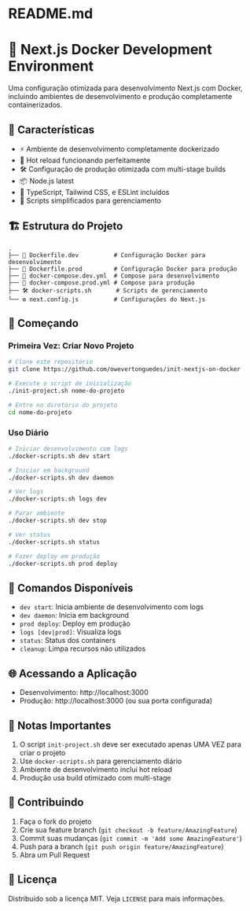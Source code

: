 # README.md
# 🚀 Next.js Docker Development Environment

Uma configuração otimizada para desenvolvimento Next.js com Docker, incluindo ambientes de desenvolvimento e produção completamente containerizados.

## 🌟 Características

- ⚡ Ambiente de desenvolvimento completamente dockerizado
- 🔄 Hot reload funcionando perfeitamente
- 🛠️ Configuração de produção otimizada com multi-stage builds
- 📦 Node.js latest
- 🎯 TypeScript, Tailwind CSS, e ESLint incluídos
- 🚀 Scripts simplificados para gerenciamento

## 🏗️ Estrutura do Projeto

```
.
├── 🐳 Dockerfile.dev          # Configuração Docker para desenvolvimento
├── 🐳 Dockerfile.prod         # Configuração Docker para produção
├── 📄 docker-compose.dev.yml  # Compose para desenvolvimento
├── 📄 docker-compose.prod.yml # Compose para produção
├── 🛠️ docker-scripts.sh       # Scripts de gerenciamento
└── ⚙️ next.config.js          # Configurações do Next.js
```

## 🚀 Começando

### Primeira Vez: Criar Novo Projeto

```bash
# Clone este repositório
git clone https://github.com/owevertonguedes/init-nextjs-on-docker

# Execute o script de inicialização
./init-project.sh nome-do-projeto

# Entre no diretório do projeto
cd nome-do-projeto
```

### Uso Diário

```bash
# Iniciar desenvolvimento com logs
./docker-scripts.sh dev start

# Iniciar em background
./docker-scripts.sh dev daemon

# Ver logs
./docker-scripts.sh logs dev

# Parar ambiente
./docker-scripts.sh dev stop

# Ver status
./docker-scripts.sh status

# Fazer deploy em produção
./docker-scripts.sh prod deploy
```

## 🔧 Comandos Disponíveis

- `dev start`: Inicia ambiente de desenvolvimento com logs
- `dev daemon`: Inicia em background
- `prod deploy`: Deploy em produção
- `logs [dev|prod]`: Visualiza logs
- `status`: Status dos containers
- `cleanup`: Limpa recursos não utilizados

## 🌐 Acessando a Aplicação

- Desenvolvimento: http://localhost:3000
- Produção: http://localhost:3000 (ou sua porta configurada)

## 📝 Notas Importantes

1. O script `init-project.sh` deve ser executado apenas UMA VEZ para criar o projeto
2. Use `docker-scripts.sh` para gerenciamento diário
3. Ambiente de desenvolvimento inclui hot reload
4. Produção usa build otimizado com multi-stage

## 🤝 Contribuindo

1. Faça o fork do projeto
2. Crie sua feature branch (`git checkout -b feature/AmazingFeature`)
3. Commit suas mudanças (`git commit -m 'Add some AmazingFeature'`)
4. Push para a branch (`git push origin feature/AmazingFeature`)
5. Abra um Pull Request

## 📜 Licença

Distribuído sob a licença MIT. Veja `LICENSE` para mais informações.
